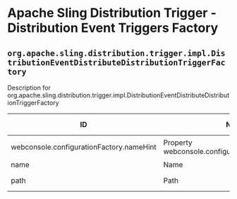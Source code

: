 # Apache Sling Distribution Trigger - Distribution Event Triggers Factory

## `org.apache.sling.distribution.trigger.impl.DistributionEventDistributeDistributionTriggerFactory`

Description for org.apache.sling.distribution.trigger.impl.DistributionEventDistributeDistributionTriggerFactory

| ID  | Name | Required | Type | Default value | Description |
| --- | ---- | -------- | ---- | ------------- | ----------- |
| webconsole.configurationFactory.nameHint | Property webconsole.configurationFactory.nameHint | `true` | `String` | `[Trigger name: {name}]` | Description for webconsole.configurationFactory.nameHint |
| name | Name | `true` | `String` | `null` | The name of the trigger. |
| path | Path | `true` | `String` | `null` | The path for which the distribution events will be forwarded. |
